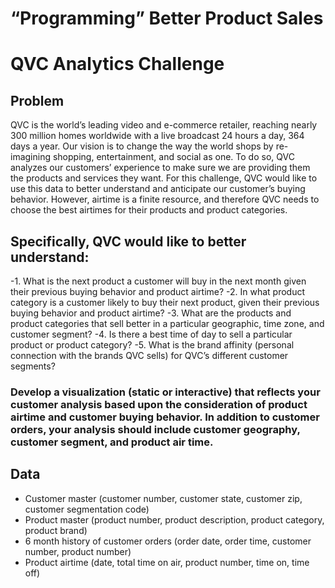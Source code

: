 # “Programming” Better Product Sales
# QVC Analytics Challenge

## Problem
QVC is the world’s leading video and e-commerce retailer, reaching nearly 300 million homes worldwide with a live broadcast 24 hours a day, 
364 days a year. Our vision is to change the way the world shops by re-imagining shopping, entertainment, and social as one. 
To do so, QVC analyzes our customers’ experience to make sure we are providing them the products and services they want.
For this challenge, QVC would like to use this data to better understand and anticipate our customer’s buying behavior. 
However, airtime is a finite resource, and therefore QVC needs to choose the best airtimes for their products and product categories.

## Specifically, QVC would like to better understand:
-1. What is the next product a customer will buy in the next month given their previous buying behavior and product airtime?
-2. In what product category is a customer likely to buy their next product, given their previous buying behavior and product airtime?
-3. What are the products and product categories that sell better in a particular geographic, time zone, and customer segment?
-4. Is there a best time of day to sell a particular product or product category?
-5. What is the brand affinity (personal connection with the brands QVC sells) for QVC’s different customer segments?

### Develop a visualization (static or interactive) that reflects your customer analysis based upon the consideration of product airtime and customer buying behavior. In addition to customer orders, your analysis should include customer geography, customer segment, and product air time.

## Data
- Customer master (customer number, customer state, customer zip, customer segmentation code)
- Product master (product number, product description, product category, product brand)
- 6 month history of customer orders (order date, order time, customer number, product number)
- Product airtime (date, total time on air, product number, time on, time off)